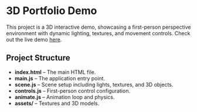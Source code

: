 # 3D Portfolio Demo

This project is a 3D interactive demo, showcasing a first-person perspective environment with dynamic lighting, textures, and movement controls. Check out the live demo [here](https://ljstein99.github.io/3d-portfolio/).

## Project Structure

- **index.html** – The main HTML file.
- **main.js** – The application entry point.
- **scene.js** – Scene setup including lights, textures, and 3D objects.
- **controls.js** – First-person control configuration.
- **animate.js** – Animation loop and physics.
- **assets/** – Textures and 3D models.
